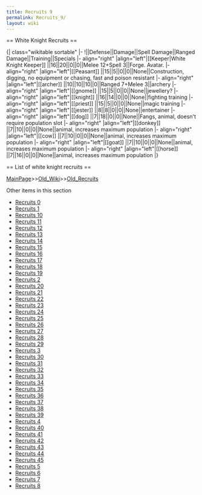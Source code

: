 ```yaml
---
title: Recruits 9
permalink: Recruits_9/
layout: wiki
---
```

== White Knight Recruits ==

{| class=&quot;wikitable sortable&quot;
|-
!||Defense||Damage||Spell Damage||Ranged Damage||Training||Specials
|- align=&quot;right&quot;
|align=&quot;left&quot;|[[Keeper|White Knight Keeper]]
||16||20||0||0||Melee 12+Spell 3||Forge. Avatar.
|- align=&quot;right&quot;
|align=&quot;left&quot;|[[Peasant]]
||15||5||0||0||None||Construction, digging, no equipment or chasing, fast and poison resistant
|- align=&quot;right&quot;
|align=&quot;left&quot;|[[archer]]
||10||10||10||0||Ranged 7+Melee 3||archery
|- align=&quot;right&quot;
|align=&quot;left&quot;|[[gnome]]
||15||5||0||0||None||jewellery?
|- align=&quot;right&quot;
|align=&quot;left&quot;|[[knight]]
||16||14||0||0||None||fighting training
|- align=&quot;right&quot;
|align=&quot;left&quot;|[[priest]]
||15||5||0||0||None||magic training
|- align=&quot;right&quot;
|align=&quot;left&quot;|[[jester]]
||8||8||0||0||None||entertainer
|- align=&quot;right&quot;
|align=&quot;left&quot;|[[dog]]
||7||18||0||0||None||Fangs, animal, doesn't require population slot
|- align=&quot;right&quot;
|align=&quot;left&quot;|[[donkey]]
||7||10||0||0||None||animal, increases maximum population 
|- align=&quot;right&quot;
|align=&quot;left&quot;|[[cow]]
||7||10||0||0||None||animal, increases maximum population
|- align=&quot;right&quot;
|align=&quot;left&quot;|[[goat]]
||7||10||0||0||None||animal, increases maximum population
|- align=&quot;right&quot;
|align=&quot;left&quot;|[[horse]]
||7||16||0||0||None||animal, increases maximum population
|}

== List of white knight recruits ==

[MainPage](/keeperrl_wiki/ "wikilink")>>[Old_Wiki](/keeperrl_wiki/Old_Wiki "wikilink")>>[Old_Recruits](/keeperrl_wiki/Old_Recruits "wikilink")

Other items in this section
-    [Recruits 0](/keeperrl_wiki/Recruits_0 "wikilink")
-    [Recruits 1](/keeperrl_wiki/Recruits_1 "wikilink")
-    [Recruits 10](/keeperrl_wiki/Recruits_10 "wikilink")
-    [Recruits 11](/keeperrl_wiki/Recruits_11 "wikilink")
-    [Recruits 12](/keeperrl_wiki/Recruits_12 "wikilink")
-    [Recruits 13](/keeperrl_wiki/Recruits_13 "wikilink")
-    [Recruits 14](/keeperrl_wiki/Recruits_14 "wikilink")
-    [Recruits 15](/keeperrl_wiki/Recruits_15 "wikilink")
-    [Recruits 16](/keeperrl_wiki/Recruits_16 "wikilink")
-    [Recruits 17](/keeperrl_wiki/Recruits_17 "wikilink")
-    [Recruits 18](/keeperrl_wiki/Recruits_18 "wikilink")
-    [Recruits 19](/keeperrl_wiki/Recruits_19 "wikilink")
-    [Recruits 2](/keeperrl_wiki/Recruits_2 "wikilink")
-    [Recruits 20](/keeperrl_wiki/Recruits_20 "wikilink")
-    [Recruits 21](/keeperrl_wiki/Recruits_21 "wikilink")
-    [Recruits 22](/keeperrl_wiki/Recruits_22 "wikilink")
-    [Recruits 23](/keeperrl_wiki/Recruits_23 "wikilink")
-    [Recruits 24](/keeperrl_wiki/Recruits_24 "wikilink")
-    [Recruits 25](/keeperrl_wiki/Recruits_25 "wikilink")
-    [Recruits 26](/keeperrl_wiki/Recruits_26 "wikilink")
-    [Recruits 27](/keeperrl_wiki/Recruits_27 "wikilink")
-    [Recruits 28](/keeperrl_wiki/Recruits_28 "wikilink")
-    [Recruits 29](/keeperrl_wiki/Recruits_29 "wikilink")
-    [Recruits 3](/keeperrl_wiki/Recruits_3 "wikilink")
-    [Recruits 30](/keeperrl_wiki/Recruits_30 "wikilink")
-    [Recruits 31](/keeperrl_wiki/Recruits_31 "wikilink")
-    [Recruits 32](/keeperrl_wiki/Recruits_32 "wikilink")
-    [Recruits 33](/keeperrl_wiki/Recruits_33 "wikilink")
-    [Recruits 34](/keeperrl_wiki/Recruits_34 "wikilink")
-    [Recruits 35](/keeperrl_wiki/Recruits_35 "wikilink")
-    [Recruits 36](/keeperrl_wiki/Recruits_36 "wikilink")
-    [Recruits 37](/keeperrl_wiki/Recruits_37 "wikilink")
-    [Recruits 38](/keeperrl_wiki/Recruits_38 "wikilink")
-    [Recruits 39](/keeperrl_wiki/Recruits_39 "wikilink")
-    [Recruits 4](/keeperrl_wiki/Recruits_4 "wikilink")
-    [Recruits 40](/keeperrl_wiki/Recruits_40 "wikilink")
-    [Recruits 41](/keeperrl_wiki/Recruits_41 "wikilink")
-    [Recruits 42](/keeperrl_wiki/Recruits_42 "wikilink")
-    [Recruits 43](/keeperrl_wiki/Recruits_43 "wikilink")
-    [Recruits 44](/keeperrl_wiki/Recruits_44 "wikilink")
-    [Recruits 45](/keeperrl_wiki/Recruits_45 "wikilink")
-    [Recruits 5](/keeperrl_wiki/Recruits_5 "wikilink")
-    [Recruits 6](/keeperrl_wiki/Recruits_6 "wikilink")
-    [Recruits 7](/keeperrl_wiki/Recruits_7 "wikilink")
-    [Recruits 8](/keeperrl_wiki/Recruits_8 "wikilink")
